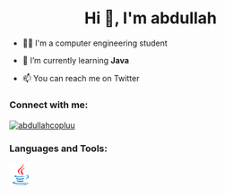 <h1 align="center">Hi 👋, I'm abdullah</h1>

- 👨‍💻	I'm a computer engineering student

- 🌱 I’m currently learning **Java**

- 📫 You can reach me on Twitter

<h3 align="left">Connect with me:</h3>
<p align="left">
<a href="https://twitter.com/abdullahcopluu" target="blank"><img align="center" src="https://raw.githubusercontent.com/rahuldkjain/github-profile-readme-generator/master/src/images/icons/Social/twitter.svg" alt="abdullahcopluu" height="30" width="40" /></a>
</p>

<h3 align="left">Languages and Tools:</h3>
<p align="left"> <a href="https://www.java.com" target="_blank" rel="noreferrer"> <img src="https://raw.githubusercontent.com/devicons/devicon/master/icons/java/java-original.svg" alt="java" width="40" height="40"/> </a> </p>

<!---
acoplu/acoplu is a ✨ special ✨ repository because its `README.md` (this file) appears on your GitHub profile.
You can click the Preview link to take a look at your changes.
--->
